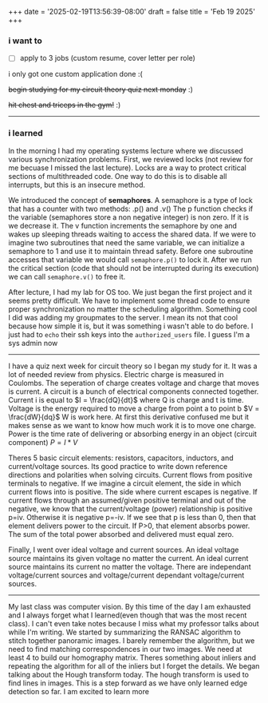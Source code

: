 +++
date = '2025-02-19T13:56:39-08:00'
draft = false
title = 'Feb 19 2025'
+++

### i want to

 - [ ] apply to 3 jobs (custom resume, cover letter per role) 

 i only got one custom application done :(

~~begin studying for my circuit theory quiz next monday~~ :)

~~hit chest and triceps in the gym!~~ :)

---
### i learned
In the morning I had my operating systems lecture where we discussed various synchronization problems. First, we reviewed
locks (not review for me becuase I missed the last lecture). Locks are a way to protect critical sections of multithreaded
code. One way to do this is to disable all interrupts, but this is an insecure method. 

We introduced the concept of **semaphores**. A semaphore is a type of lock that has a counter with two methods: 
.p() and .v() The p function checks if the variable (semaphores store a non negative integer) is non zero. If it is 
we decrease it. The v function increments the
semaphore by one and wakes up sleeping threads waiting to access the shared data. If we were to imagine two subroutines that
need the same variable, we can initialize a semaphore to 1 and use it to maintain thread safety. Before one subroutine 
accesses that variable we would call `semaphore.p()` to lock it. After we run the critical section (code that should not be
interrupted during its execution) we can call `semaphore.v()` to free it. 

After lecture, I had my lab for OS too. We just began the first project and it seems pretty difficult. We have to implement some thread code to ensure 
proper synchronization no matter the scheduling algorithm. Something cool I did was adding my groupmates to the server. I 
mean its not that cool because how simple it is, but it was something i wasn't able to do before. I just had to `echo` their
ssh keys into the `authorized_users` file. I guess I'm a sys admin now

---

I have a quiz next week for circuit theory so I began my study for it. It was a lot of needed review from physics. Electric
charge is measured in Coulombs. The seperation of charge creates voltage and charge that moves is current. A circuit is a 
bunch of electrical components connected together. Current i is equal to $I = \frac{dQ}{dt}$ where Q is charge and t is time.
Voltage is the energy required to move a charge from point a to point b $V = \frac{dW}{dq}$ W is work here. 
At first this derivative confused me but it makes sense as we want to know how much work it is to move one charge. 
Power is the time rate of delivering or absorbing energy in an object (circuit component) $P = I * V$ 

Theres 5 basic circuit elements: resistors, capacitors, inductors, and current/voltage sources. Its good practice to write
down reference directions and polarities when solving circuits. Current flows from positive terminals to negative. If we 
imagine a circuit element, the side in which current flows into is positive. The side where current escapes is negative. If
current flows through an assumed/given positive terminal and out of the negative, we know that the current/voltage (power)
relationship is positive p=iv. Otherwise it is negative p=-iv. If we see that p is less than 0, then that element delivers
power to the circuit. If P>0, that element absorbs power. The sum of the total power absorbed and delivered must equal zero.

Finally, I went over ideal voltage and current sources. An ideal voltage source maintains its given voltage no matter the 
current. An ideal current source maintains its current no matter the voltage. There are independant voltage/current sources
and voltage/current dependant voltage/current sources. 

---

My last class was computer vision. By this time of the day I am exhausted and I always forget what I learned(even though 
that was the most recent class). I can't even take notes because I miss what my professor talks about while I'm writing. 
We started by summarizing the RANSAC algorithm to stitch together panoramic images. I barely remember the algorithm, but we
need to find matching correspondences in our two images. We need at least 4 to build our homography matrix. Theres something
about inliers and repeating the algorithm for all of the inliers but I forget the details. We began talking about the
Hough transform today. The hough transform is used to find lines in images. This is a step forward as we have only learned
edge detection so far. I am excited to learn more
